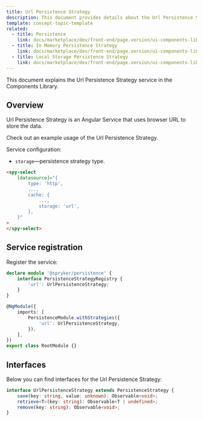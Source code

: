 ```yaml
---
title: Url Persistence Strategy
description: This document provides details about the Url Persistence Strategy service in the Components Library.
template: concept-topic-template
related:
  - title: Persistence
    link: docs/marketplace/dev/front-end/page.version/ui-components-library/persistence/index.html
  - title: In Memory Persistence Strategy
    link: docs/marketplace/dev/front-end/page.version/ui-components-library/persistence/in-memory-persistence-strategy.html
  - title: Local Storage Persistence Strategy
    link: docs/marketplace/dev/front-end/page.version/ui-components-library/persistence/local-storage-persistence-strategy.html
---
```


This document explains the Url Persistence Strategy service in the Components Library.

## Overview

Url Persistence Strategy is an Angular Service that uses browser URL to store the data.

Check out an example usage of the Url Persistence Strategy.

Service configuration:

- `storage`—persistence strategy type.  

```html
<spy-select
    [datasource]="{
        type: 'http',
        ...,
        cache: {
            ...,
            storage: 'url',
        },
    }"
>
</spy-select>
```

## Service registration

Register the service:

```ts
declare module '@spryker/persistence' {
    interface PersistenceStrategyRegistry {
        'url': UrlPersistenceStrategy;
    }
}

@NgModule({
    imports: [
        PersistenceModule.withStrategies({
            'url': UrlPersistenceStrategy,
        }),
    ],
})
export class RootModule {}
```

## Interfaces

Below you can find interfaces for the Url Persistence Strategy:

```ts
interface UrlPersistenceStrategy extends PersistenceStrategy {
    save(key: string, value: unknown): Observable<void>;
    retrieve<T>(key: string): Observable<T | undefined>;
    remove(key: string): Observable<void>;
}
```
